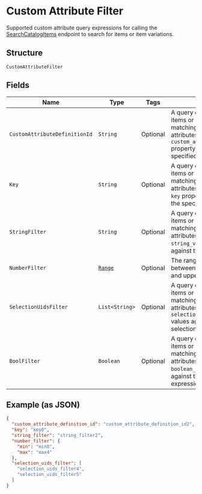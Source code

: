 
# Custom Attribute Filter

Supported custom attribute query expressions for calling the
[SearchCatalogItems](/doc/api/catalog.md#search-catalog-items)
endpoint to search for items or item variations.

## Structure

`CustomAttributeFilter`

## Fields

| Name | Type | Tags | Description | Getter |
|  --- | --- | --- | --- | --- |
| `CustomAttributeDefinitionId` | `String` | Optional | A query expression to filter items or item variations by matching their custom attributes'<br>`custom_attribute_definition_id`<br>property value against the the specified id. | String getCustomAttributeDefinitionId() |
| `Key` | `String` | Optional | A query expression to filter items or item variations by matching their custom attributes'<br>`key` property value against<br>the specified key. | String getKey() |
| `StringFilter` | `String` | Optional | A query expression to filter items or item variations by matching their custom attributes'<br>`string_value`  property value<br>against the specified text. | String getStringFilter() |
| `NumberFilter` | [`Range`](/doc/models/range.md) | Optional | The range of a number value between the specified lower and upper bounds. | Range getNumberFilter() |
| `SelectionUidsFilter` | `List<String>` | Optional | A query expression to filter items or item variations by matching  their custom attributes'<br>`selection_uid_values`<br>values against the specified selection uids. | List<String> getSelectionUidsFilter() |
| `BoolFilter` | `Boolean` | Optional | A query expression to filter items or item variations by matching their custom attributes'<br>`boolean_value` property values<br>against the specified Boolean expression. | Boolean getBoolFilter() |

## Example (as JSON)

```json
{
  "custom_attribute_definition_id": "custom_attribute_definition_id2",
  "key": "key0",
  "string_filter": "string_filter2",
  "number_filter": {
    "min": "min8",
    "max": "max4"
  },
  "selection_uids_filter": [
    "selection_uids_filter4",
    "selection_uids_filter5"
  ]
}
```

